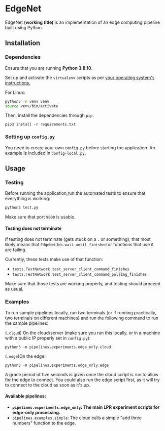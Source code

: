 # EdgeNet

EdgeNet **(working title)** is an implementation of an edge computing pipeline built using Python.

## Installation
### Dependencies
Ensure that you are running **Python 3.8.10**.

Set up and activate the `virtualenv` scripts as per [your operating system's instructions.](https://docs.python.org/3/tutorial/venv.html#creating-virtual-environments)

For Linux:
```bash
python3 -m venv venv
source venv/bin/activate
```

Then, install the dependencies through `pip`:
```
pip3 install -r requirements.txt
```
### Setting up `config.py`
You need to create your own `config.py` before starting the application. An example is included in `config-local.py`.

## Usage

### Testing
Before running the application,run the automated tests to ensure that everything is working:
```bash
python3 test.py
```
Make sure that port `9000` is usable.
#### Testing does not terminate
If testing does not terminate (gets stuck on a `.` or something), that most likely means that `EdgeNetJob.wait_until_finished` or functions that use it are failing. 

Currently, these tests make use of that function:
- `tests.TestNetwork.test_server_client_command_finishes`
- `tests.TestNetwork.test_server_client_command_polling_finishes`

Make sure that those tests are working properly, and testing should proceed as usual.

### Examples
To run sample pipelines locally, run two terminals (or if running practically, two terminals on different machines) and run the following command to run the sample pipelines:

(`.cloud`) On the cloud/server (make sure you run this locally, or in a machine with a public IP properly set in `config.py`):
```
python3 -m pipelines.experiments.edge_only.cloud
```

(`.edge`)On the edge:
```
python3 -m pipelines.experiments.edge_only.edge
```

A grace period of five seconds is given once the cloud script is run to allow for the edge to connect. You could also run the edge script first, as it will try to connect to the cloud as soon as it's up.

#### Available pipelines:
- **`pipelines.experiments.edge_only`: The main LPR experiment scripts for edge-only processing.**
- `pipelines.examples.simple`: The cloud calls a simple "add three numbers" function to the edge.

